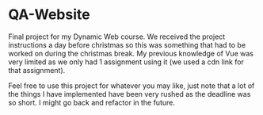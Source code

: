 # QA-Website
Final project for my Dynamic Web course. We received the project instructions a day before christmas so this was something that had to be worked on during the christmas break.
My previous knowledge of Vue was very limited as we only had 1 assignment using it (we used a cdn link for that assignment).

Feel free to use this project for whatever you may like, just note that a lot of the things I have implemented have been very rushed as the deadline was so short. I might go back and refactor in the future.

